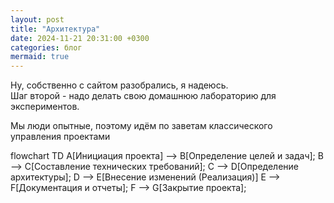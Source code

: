 ```yaml
---
layout: post
title: "Архитектура"
date: 2024-11-21 20:31:00 +0300
categories: блог
mermaid: true
---
```


Ну, собственно с сайтом разобрались, я надеюсь.  
Шаг второй - надо делать свою домашнюю лабораторию для экспериментов.

Мы люди опытные, поэтому идём по заветам классического управления проектами

<div class="mermaid">
flowchart TD
    A[Инициация проекта] --> B[Определение целей и задач];
    B --> C[Составление технических требований];
    C --> D[Определение архитектуры];
    D --> E[Внесение изменений (Реализация)]
    E --> F[Документация и отчеты];
    F --> G[Закрытие проекта];
</div>